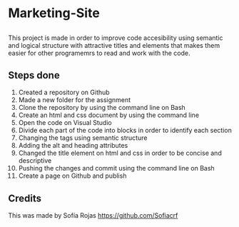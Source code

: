 # Marketing-Site

## 
This project is made in order to improve code accesibility using semantic and logical structure with attractive titles and elements that makes them easier for other programemrs to read and work with the code.

## Steps done 
1.	Created a repository on Github
2.	Made a new folder for the assignment
3.	Clone the repository by using the command line on Bash
4.	Create an html and css document by using the command line
5.	Open the code on Visual Studio
6.	Divide each part of the code into blocks in order to identify each section
7.	Changing the tags using semantic structure
8.	Adding the alt and heading attributes
9.	Changed the title element on html and css in order to be concise and descriptive 
10. Pushing the changes and commit using the command line on Bash
11. Create a page on Github and publish

## Credits
This was made by Sofía Rojas https://github.com/Sofiacrf
